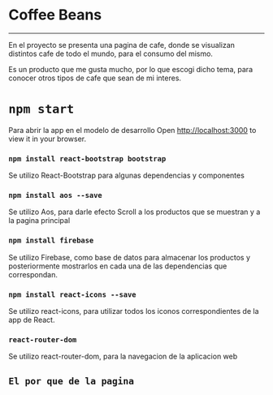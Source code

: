 # Coffee Beans
***
En el proyecto se presenta una pagina de cafe, donde se visualizan distintos cafe de todo el mundo, para el consumo del mismo. 

Es un producto que me gusta mucho, por lo que escogi dicho tema, para conocer otros tipos de cafe que sean de mi interes.


# `npm start`

Para abrir la app en el modelo de desarrollo
Open [http://localhost:3000](http://localhost:3000) to view it in your browser.



### `npm install react-bootstrap bootstrap`

Se utilizo React-Bootstrap para algunas dependencias y componentes

### `npm install aos --save`

Se utilizo Aos, para darle efecto Scroll a los productos que se muestran y a la pagina principal

### `npm install firebase`

Se utilizo Firebase, como base de datos para almacenar los productos y posteriormente mostrarlos en cada una de las dependencias que correspondan. 

### `npm install react-icons --save`

Se utilizo react-icons, para utilizar todos los iconos correspondientes de la app de React.

### `react-router-dom`

Se utilizo react-router-dom, para la navegacion de la aplicacion web

## `El por que de la pagina`
